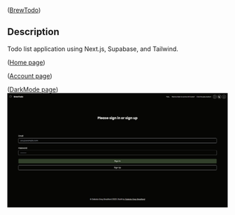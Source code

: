 ([BrewTodo](https://brewtodo-khaki.vercel.app/))

## Description

Todo list application using Next.js, Supabase, and Tailwind.

([Home page](https://brewtodo-khaki.vercel.app/))
<img src='' />

([Account page](https://brewtodo-khaki.vercel.app/))
<img src='' />

([DarkMode page](https://brewtodo-khaki.vercel.app/))
<img src='BrewTodo - Sign-In - Dark.png' />
